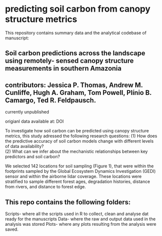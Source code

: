 # predicting soil carbon from canopy structure metrics
This repository contains summary data and the analytical codebase of manuscript: 
## Soil carbon predictions across the landscape using remotely- sensed canopy structure measurements in southern Amazonia 

## contributors: Jessica P. Thomas, Andrew M. Cunliffe, Hugh A. Graham, Tom Powell, Plínio B. Camargo, Ted R. Feldpausch.

currently unpublished

origianl data available at: DOI

To investigate how soil carbon can be predicted using canopy structure metrics, this study adressed the following research questions:
(1) How does the predictive accuracy of  soil carbon models change with different levels of data availability?  
(2) What can we infer about the mechanistic relationships between key predictors and soil carbon?

We selected 142 locations for soil sampling (Figure 1), that were within the footprints sampled by the Global Ecosystem Dynamics Investigation (GEDI) sensor and within the airborne lidar coverage. These locations were stratified to sample different forest ages, degradation histories, distance from rivers, and distance to forest edge.

## This repo contains the following folders: 
Scripts- where all the scripts used in R to collect, clean and analyse dat ready for the manuscripts
Data- where the raw and output data used in the analysis was stored
Plots- where any plots resulting from the analysis were saved. 
